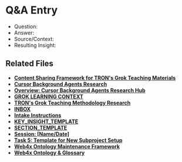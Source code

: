 # Q&A Entry
- Question:
- Answer:
- Source/Context:
- Resulting Insight:
## Related Files

- **[Content Sharing Framework for TRON's Grok Teaching Materials](../../research/content-sharing-framework.md)**
- **[Cursor Background Agents Research](../../research/cursor-background-agents/0_topic.md)**
- **[Overview: Cursor Background Agents Research Hub](../../research/cursor-background-agents/overview.md)**
- **[GROK LEARNING CONTEXT](../../research/grok-learning-context.md)**
- **[TRON's Grok Teaching Methodology Research](../../research/grok-teaching-research-analysis.md)**
- **[INBOX](../../research/grok-teaching/intake/INBOX.md)**
- **[Intake Instructions](../../research/grok-teaching/intake/INSTRUCTIONS.md)**
- **[KEY_INSIGHT_TEMPLATE](../../research/grok-teaching/intake/KEY_INSIGHT_TEMPLATE.md)**
- **[SECTION_TEMPLATE](../../research/grok-teaching/intake/SECTION_TEMPLATE.md)**
- **[Session: [Name/Date]](../../research/grok-teaching/intake/SESSION_TEMPLATE.md)**
- **[Task 5: Template for New Subproject Setup](../../research/web4articles/scrum.pmo/sprints/sprint-0/task-5-template-new-subproject.md)**
- **[Web4x Ontology Maintenance Framework](../../research/web4x-ontology-maintenance.md)**
- **[Web4x Ontology & Glossary  ](../../research/web4x-ontology.md)**
